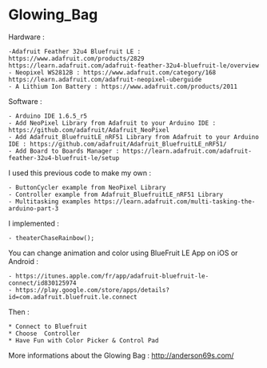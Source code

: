 # Glowing_Bag	

Hardware : 

	-Adafruit Feather 32u4 Bluefruit LE : https://www.adafruit.com/products/2829  https://learn.adafruit.com/adafruit-feather-32u4-bluefruit-le/overview
	- Neopixel WS2812B : https://www.adafruit.com/category/168  https://learn.adafruit.com/adafruit-neopixel-uberguide
	- A Lithium Ion Battery : https://www.adafruit.com/products/2011

Software : 

	- Arduino IDE 1.6.5_r5
	- Add NeoPixel Library from Adafruit to your Arduino IDE : https://github.com/adafruit/Adafruit_NeoPixel
	- Add Adafruit_BluefruitLE_nRF51 Library from Adafruit to your Arduino IDE : https://github.com/adafruit/Adafruit_BluefruitLE_nRF51/
	- Add Board to Boards Manager : https://learn.adafruit.com/adafruit-feather-32u4-bluefruit-le/setup 
	
I used this previous code to make my own :

 	- ButtonCycler example from NeoPixel Library
 	- Controller example from Adafruit_BluefruitLE_nRF51 Library
 	- Multitasking examples https://learn.adafruit.com/multi-tasking-the-arduino-part-3
 
I implemented :
 
 	- theaterChaseRainbow();
	 
You can change animation and color using BlueFruit LE App on iOS or Android : 

	- https://itunes.apple.com/fr/app/adafruit-bluefruit-le-connect/id830125974
	- https://play.google.com/store/apps/details?id=com.adafruit.bluefruit.le.connect
	
Then :
	
	* Connect to Bluefruit
	* Choose  Controller
	* Have Fun with Color Picker & Control Pad

More informations about the Glowing Bag : http://anderson69s.com/
